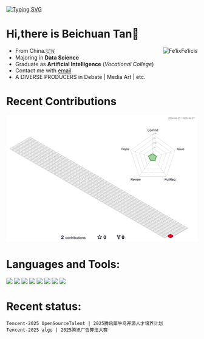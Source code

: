 [![Typing SVG](https://readme-typing-svg.demolab.com?font=Microsoft+YaHei&weight=900&pause=1000&center=true&vCenter=true&random=true&width=435&lines=%E2%80%9C%E5%AD%B8%E6%9C%80%E4%B8%8A%E4%B9%98%EF%BC%8C%E4%B8%8D%E8%90%BD%E9%82%AA%E8%A6%8B%E2%80%9D;%E2%80%9C%E7%88%B2%E4%BA%BA%E8%A6%AA%E5%92%8C%EF%BC%8C%E8%87%AA%E6%88%90%E4%B8%80%E6%B4%BE%E2%80%9D)](https://git.io/typing-svg)



# Hi,there is **Beichuan Tan**👋
<img align="right"  src="https://github-readme-stats.vercel.app/api?username=Fe1ixFe1icis&count_private=true&show_icons=true" alt="Fe1ixFe1icis" />

- From China.🇨🇳
- Majoring in **Data Science**
- Graduate as **Artificial Intelligence** (*Vocational College*)
- Contact me with [email](FelixFelicisTan@outlook.com)
- A DIVERSE PRODUCERS in Debate | Media Art | etc.


# Recent Contributions
![Personal 3D Metrics](./profile-3d-contrib/profile-gitblock.svg)


# **Languages and Tools:**  
<code><img height="20" src="https://cdn.jsdelivr.net/npm/simple-icons@3.12.2/icons/python.svg"></code>
<code><img height="20" src="https://cdn.jsdelivr.net/npm/simple-icons@3.12.2/icons/html5.svg"></code>
<code><img height="20" src="https://cdn.jsdelivr.net/npm/simple-icons@3.12.2/icons/css3.svg"></code>
<code><img height="20" src="https://cdn.jsdelivr.net/npm/simple-icons@3.12.2/icons/javascript.svg"></code>
<code><img height="20" src="https://cdn.jsdelivr.net/npm/simple-icons@3.12.2/icons/sublimetext.svg"></code>
<code><img height="20" src="https://cdn.jsdelivr.net/npm/simple-icons@3.12.2/icons/pycharm.svg"></code>
<code><img height="20" src="https://cdn.jsdelivr.net/npm/simple-icons@3.12.2/icons/git.svg"></code>
<code><img height="20" src="https://cdn.jsdelivr.net/npm/simple-icons@3.12.2/icons/mysql.svg"></code>


# **Recent status:**
<!--START_SECTION:waka-->

```txt
Tencent-2025 OpenSourceTalent | 2025腾讯犀牛鸟开源人才培养计划
Tencent-2025 algo | 2025腾讯广告算法大赛
```

<!--END_SECTION:waka-->
